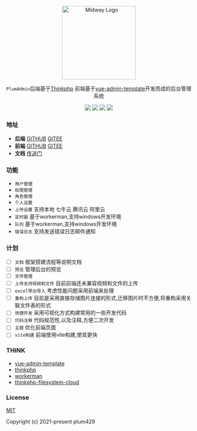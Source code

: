 <p align="center">
  <a href="https://www.plumcolud.top/" target="blank"><img src="https://gitee.com/plum429/drawing-bed/raw/master/1640405470897.png" width="200" alt="Midway Logo" /></a>
</p>
<p align="center">
    <code>PlumAdmin</code>后端基于<a href="https://github.com/top-think/think">Thinkphp</a> 前端基于<a href="https://github.com/PanJiaChen/vue-admin-template">vue-admin-template</a>开发而成的后台管理系统
</p>



<p align="center">
    <img src="https://svg.hamm.cn/badge.svg?key=Base&value=ThinkPHP6"/>
    <img src="https://svg.hamm.cn/badge.svg?key=Data&value=MySQL5.6"/>
    <img src="https://svg.hamm.cn/badge.svg?key=Runtime&value=PHP7.4"/>
    <img src="https://svg.hamm.cn/badge.svg?key=License&value=MIT"/>
</p >


### 地址

* **后端** [GITHUB](https://github.com/plum429/plumadmin) [GITEE](https://gitee.com/plum429/plumadmin)
* **前端** [GITHUB](https://github.com/plum429/plumadmin-admin) [GITEE](https://gitee.com/plum429/plumadmin-admin)
* **文档** [传送门](https://www.yuque.com/u1048634/rwos6m)

### 功能

* <code>用户管理</code>
* <code>权限管理</code>
* <code>角色管理</code>
* <code>个人设置</code>
* <code>上传设置</code> 支持本地 七牛云 腾讯云 阿里云
* <code>定时器</code> 基于workerman,支持windows开发环境
* <code>队列</code> 基于workerman,支持windows开发环境
* <code>错误日志</code> 支持发送错误日志邮件通知

### 计划

- [ ] <code>文档</code> 框架搭建流程等说明文档
- [ ] `预览` 管理后台的预览
- [ ] `文件管理`
- [ ] `上传支持视频和文件` 目前前端还未兼容视频和文件的上传
- [ ] `excel导出导入` 考虑性能问题采用前端来处理
- [ ] `重构上传` 目前是采用直接存储图片连接的形式,迁移图片时不方便,将重构采用关联文件表的形式
- [ ] `快捷开发` 采用可视化方式构建常用的一些开发代码
- [ ] `代码注释` 代码规范性,以及注释,方便二次开发
- [ ] `主题` 优化前端页面
- [ ] `vite构建` 前端使用vite构建,使其更快

### THINK

- [vue-admin-template](https://github.com/PanJiaChen/vue-admin-template)
- [thinkphp](https://github.com/top-think/think)
- [workerman](https://github.com/walkor/Workerman)
- [thinkphp-filesystem-cloud](https://github.com/QThans/thinkphp-filesystem-cloud)

### License

[MIT](https://github.com/PanJiaChen/vue-element-admin/blob/master/LICENSE)

Copyright (c) 2021-present plum429
